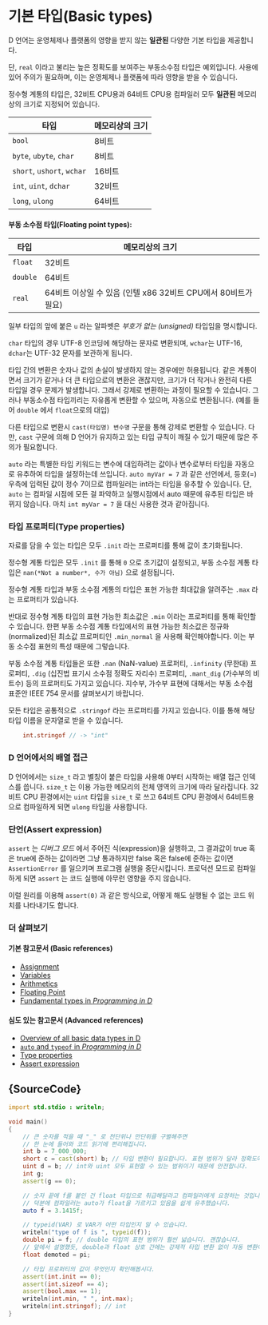 # 기본 타입(Basic types)

D 언어는 운영체제나 플랫폼의 영향을 받지 않는 **일관된** 다양한 기본 타입을 제공합니다.

단, `real` 이라고 불리는 높은 정확도를 보여주는 부동소수점 타입은 예외입니다. 사용에 있어 주의가 필요하며, 이는 운영체제나 플랫폼에 따라 영향을 받을 수 있습니다.

정수형 계통의 타입은, 32비트 CPU용과 64비트 CPU용 컴파일러 모두 **일관된** 메모리상의 크기로 지정되어 있습니다.

| 타입                          | 메모리상의 크기
|-------------------------------|------------
|`bool`                         | 8비트
|`byte`, `ubyte`, `char`        | 8비트
|`short`, `ushort`, `wchar`     | 16비트
|`int`, `uint`, `dchar`         | 32비트
|`long`, `ulong`                | 64비트

#### 부동 소수점 타입(Floating point types):

| 타입    | 메모리상의 크기
|---------|--------------------------------------------------
|`float`  | 32비트
|`double` | 64비트
|`real`   | 64비트 이상일 수 있음 (인텔 x86 32비트 CPU에서 80비트가 필요)

일부 타입의 앞에 붙은 `u` 라는 알파벳은 *부호가 없는 (unsigned)* 타입임을 명시합니다.

`char` 타입의 경우 UTF-8 인코딩에 해당하는 문자로 변환되며, `wchar`는 UTF-16, `dchar`는 UTF-32 문자를 보관하게 됩니다. 

타입 간의 변환은 숫자나 값의 손실이 발생하지 않는 경우에만 허용됩니다. 같은 계통이면서 크기가 같거나 더 큰 타입으로의 변환은 괜찮지만, 크기가 더 작거나 완전히 다른 타입일 경우 문제가 발생합니다. 그래서 강제로 변환하는 과정이 필요할 수 있습니다. 그러나 부동소수점 타입끼리는 자유롭게 변환할 수 있으며, 자동으로 변환됩니다. (예를 들어 `double` 에서 `float`으로의 대입)

다른 타입으로 변환시 `cast(타입명) 변수명` 구문을 통해 강제로 변환할 수 있습니다. 다만, `cast` 구문에 의해 D 언어가 유지하고 있는 타입 규칙이 깨질 수 있기 때문에 많은 주의가 필요합니다.

`auto` 라는 특별한 타입 키워드는 변수에 대입하려는 값이나 변수로부터 타입을 자동으로 유추하여 타입을 설정하는데 쓰입니다. `auto myVar = 7` 과 같은 선언에서, 등호(=) 우측에 입력된 값이 정수 7이므로 컴파일러는 int라는 타입을 유추할 수 있습니다. 단, `auto` 는 컴파일 시점에 모든 걸 파악하고 실행시점에서 auto 때문에 유추된 타입은 바뀌지 않습니다. 마치 `int myVar = 7` 을 대신 사용한 것과 같아집니다.

### 타입 프로퍼티(Type properties)

자료를 담을 수 있는 타입은 모두 `.init` 라는 프로퍼티를 통해 값이 초기화됩니다.

정수형 계통 타입은 모두 `.init` 를 통해 `0` 으로 초기값이 설정되고, 부동 소수점 계통 타입은 `nan(*Not a number*, 수가 아님)` 으로 설정됩니다.

정수형 계통 타입과 부동 소수점 계통의 타입은 표현 가능한 최대값을 알려주는 `.max` 라는 프로퍼티가 있습니다.

반대로 정수형 계통 타입의 표현 가능한 최소값은 `.min` 이라는 프로퍼티를 통해 확인할 수 있습니다. 한편 부동 소수점 계통 타입에서의 표현 가능한 최소값은 정규화(normalized)된 최소값 프로퍼티인 `.min_normal` 을 사용해 확인해야합니다. 이는 부동 소수점 표현의 특성 때문에 그렇습니다.

부동 소수점 계통 타입들은 또한 `.nan` (NaN-value) 프로퍼티, `.infinity` (무한대) 프로퍼티, `.dig` (십진법 표기시 소수점 정확도 자리수) 프로퍼티, `.mant_dig` (가수부의 비트수) 등의 프로퍼티도 가지고 있습니다. 지수부, 가수부 표현에 대해서는 부동 소수점 표준안 IEEE 754 문서를 살펴보시기 바랍니다.

모든 타입은 공통적으로 `.stringof` 라는 프로퍼티를 가지고 있습니다. 이를 통해 해당 타입 이름을 문자열로 받을 수 있습니다.

```d
    int.stringof // -> "int"
```

### D 언어에서의 배열 접근

D 언어에서는 `size_t` 라고 별칭이 붙은 타입을 사용해 0부터 시작하는 배열 접근 인덱스를 씁니다. `size_t` 는 이용 가능한 메모리의 전체 영역의 크기에 따라 달라집니다. 32비트 CPU 환경에서는 `uint` 타입을 `size_t` 로 쓰고 64비트 CPU 환경에서 64비트용으로 컴파일하게 되면 `ulong` 타입을 사용합니다.

### 단언(Assert expression)

`assert` 는 *디버그 모드* 에서 주어진 식(expression)을 실행하고, 그 결과값이 true 혹은 true에 준하는 값이라면 그냥 통과하지만 false 혹은 false에 준하는 값이면 `AssertionError` 를 일으키며 프로그램 실행을 중단시킵니다. 프로덕션 모드로 컴파일하게 되면 `assert` 는 코드 실행에 아무런 영향을 주지 않습니다.

이럴 원리를 이용해 `assert(0)` 과 같은 방식으로, 어떻게 해도 실행될 수 없는 코드 위치를 나타내기도 합니다.

### 더 살펴보기

#### 기본 참고문서 (Basic references)

- [Assignment](http://ddili.org/ders/d.en/assignment.html)
- [Variables](http://ddili.org/ders/d.en/variables.html)
- [Arithmetics](http://ddili.org/ders/d.en/arithmetic.html)
- [Floating Point](http://ddili.org/ders/d.en/floating_point.html)
- [Fundamental types in _Programming in D_](http://ddili.org/ders/d.en/types.html)

#### 심도 있는 참고문서 (Advanced references)

- [Overview of all basic data types in D](https://dlang.org/spec/type.html)
- [`auto` and `typeof` in _Programming in D_](http://ddili.org/ders/d.en/auto_and_typeof.html)
- [Type properties](https://dlang.org/spec/property.html)
- [Assert expression](https://dlang.org/spec/expression.html#AssertExpression)

## {SourceCode}

```d
import std.stdio : writeln;

void main()
{
    // 큰 숫자를 적을 때 "_" 로 천단위나 만단위를 구별해주면
    // 한 눈에 들어와 코드 읽기에 편리해집니다.
    int b = 7_000_000;
    short c = cast(short) b; // 타입 변환이 필요합니다. 표현 범위가 달라 정확도에 손실이 발생했을 수도 있습니다.
    uint d = b; // int와 uint 모두 표현할 수 있는 범위이기 때문에 안전합니다.
    int g;
    assert(g == 0);

    // 숫자 끝에 f를 붙인 건 float 타입으로 취급해달라고 컴파일러에게 요청하는 것입니다.
    // 덕분에 컴파일러는 auto가 float을 가르키고 있음을 쉽게 유추했습니다.
    auto f = 3.1415f; 

    // typeid(VAR) 로 VAR가 어떤 타입인지 알 수 있습니다.
    writeln("type of f is ", typeid(f));
    double pi = f; // double 타입의 표현 범위가 훨씬 넓습니다. 괜찮습니다.
    // 앞에서 설명했듯, double과 float 상호 간에는 강제적 타입 변환 없이 자동 변환이 이루어집니다.
    float demoted = pi;

    // 타입 프로퍼티의 값이 무엇인지 확인해봅시다.
    assert(int.init == 0);
    assert(int.sizeof == 4);
    assert(bool.max == 1);
    writeln(int.min, " ", int.max);
    writeln(int.stringof); // int
}
```
